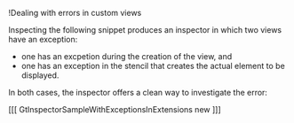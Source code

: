 !Dealing with errors in custom views

Inspecting the following snippet produces an inspector in which two views have an exception:
- one has an excpetion during the creation of the view, and 
- one has an exception in the stencil that creates the actual element to be displayed.

In both cases, the inspector offers a clean way to investigate the error: 

[[[
GtInspectorSampleWithExceptionsInExtensions new
]]]
